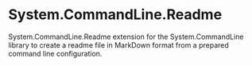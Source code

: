# System.CommandLine.Readme
System.CommandLine.Readme extension for the System.CommandLine library to create a readme file in MarkDown format from a prepared command line configuration.
